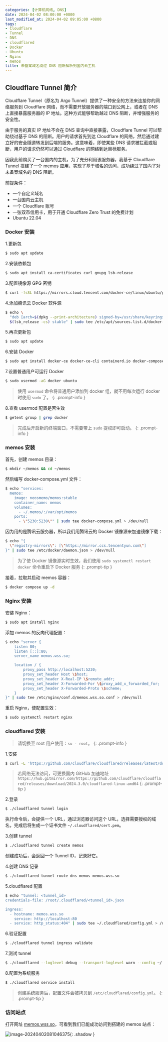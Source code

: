 ```yaml
---
categories: [计算机网络, DNS]
date: 2024-04-02 08:00:00 +0800
last_modified_at: 2024-04-02 09:05:00 +0800
tags:
- Cloudflare
- Tunnel
- DNS
- cloudflared
- Docker
- Ubuntu
- Nginx
- memos
title: 未备案域名绕过 DNS 阻断解析到国内云主机
---
```


## Cloudflare Tunnel 简介

Cloudflare Tunnel（原名为 Argo Tunnel）提供了一种安全的方法来连接你的网络服务到 Cloudflare 网络，而不需要开放服务器的端口到公网上，或者在 DNS 上直接暴露服务器的 IP 地址。这种方式能够帮助越过 DNS 阻断，并增强服务的安全性。

由于服务的真实 IP 地址不会在 DNS 查询中直接暴露，Cloudflare Tunnel 可以帮助绕过基于 DNS 的阻断。用户的请求首先到达 Cloudflare 的网络，然后通过建立好的安全隧道转发到后端的服务。这意味着，即使某些 DNS 请求被拦截或阻断，用户的请求仍然可以通过 Cloudflare 的网络到达目标服务。

因我此前购买了一台国内的主机，为了充分利用该服务器，我基于 Cloudflare Tunnel 搭建了一个 memos 应用，实现了基于域名的访问，成功绕过了国内了对未备案域名的 DNS 阻断。

前提条件：

- 一个自定义域名
- 一台国内云主机
- 一个 Cloudflare 账号
- 一张双币信用卡，用于开通 Cloudflare Zero Trust 的免费计划
- Ubuntu 22.04

### Docker 安装

1.更新包

```bash
$ sudo apt update
```

2.安装依赖包

```bash
$ sudo apt install ca-certificates curl gnupg lsb-release
```

3.配置镜像源 GPG 密钥

```bash
$ curl -fsSL https://mirrors.cloud.tencent.com/docker-ce/linux/ubuntu/gpg | sudo gpg --dearmor -o /usr/share/keyrings/docker-ce-archive-keyring.gpg
```

4.添加腾讯云 Docker 软件源

```bash
$ echo \
  "deb [arch=$(dpkg --print-architecture) signed-by=/usr/share/keyrings/docker-ce-archive-keyring.gpg] https://mirrors.cloud.tencent.com/docker-ce/linux/ubuntu \
  $(lsb_release -cs) stable" | sudo tee /etc/apt/sources.list.d/docker-ce.list > /dev/null
```

5.再次更新包

```bash
$ sudo apt update
```

6.安装 Docker

```bash
$ sudo apt install docker-ce docker-ce-cli containerd.io docker-compose-plugin
```

7.设置普通用户可运行 Docker

```bash
$ sudo usermod -aG docker ubuntu
```

> 使用 `usermod` 命令将普通用户添加到 docker 组，就不用每次运行 docker 时使用 `sudo` 了。
{: .prompt-info }

8.查看 usermod 配置是否生效

```bash
$ getent group | grep docker
```

> 完成后开启新的终端窗口，不需要带上 `sudo` 提权即可启动。
{: .prompt-info }

### memos 安装

首先，创建 memos 目录：

```bash
$ mkdir ~/memos && cd ~/memos
```

然后编写 docker-compose.yml 文件：

```bash
$ echo "services:
  memos:
    image: neosmemo/memos:stable
    container_name: memos
    volumes:
      - ~/.memos/:/var/opt/memos
    ports:
      - \"5230:5230\"" | sudo tee docker-compose.yml > /dev/null
```

因为用的是腾讯云服务器，所以我们用腾讯云的 Docker 镜像源来加速镜像下载：

```bash
$ echo "{
  \"registry-mirrors\": [\"https://mirror.ccs.tencentyun.com\"]
}" | sudo tee /etc/docker/daemon.json > /dev/null
```

> 为了使 Docker 镜像源实时生效，我们使用 `sudo systemctl restart docker` 命令重启下 Docker 服务
{: .prompt-tip }

接着，拉取并启动 memos 容器：

```bash
$ docker compose up -d
```

### Nginx 安装

安装 Nginx：

```bash
$ sudo apt install nginx
```

添加 memos 的反向代理配置：

```bash
$ echo "server {
    listen 80;
    listen [::]:80;
    server_name memos.wss.so;

    location / {
        proxy_pass http://localhost:5230;
        proxy_set_header Host \$host;
        proxy_set_header X-Real-IP \$remote_addr;
        proxy_set_header X-Forwarded-For \$proxy_add_x_forwarded_for;
        proxy_set_header X-Forwarded-Proto \$scheme;
    }
}" | sudo tee /etc/nginx/conf.d/memos.wss.so.conf > /dev/null
```

重启 Nginx，使配置生效：

```bash
$ sudo systemctl restart nginx
```

### cloudflared 安装

> 请切换至 root 用户使用：`su - root`。
{: .prompt-info }

1.安装

```bash
$ curl -L 'https://github.com/cloudflare/cloudflared/releases/latest/download/cloudflared-linux-amd64' -o cloudflared && chmod +x cloudflared
```

> 若网络无法访问，可更换国内 GitHub 加速地址 `https://hub.gitmirror.com/https://github.com/cloudflare/cloudflared/releases/download/2024.3.0/cloudflared-linux-amd64`
{: .prompt-tip }

2.登录

```bash
$ ./cloudflared tunnel login
```

执行命令后，会提供一个 URL，通过浏览器访问这个 URL，选择需要授权的域名，完成后将生成一个证书文件 `~/.cloudflared/cert.pem`。

3.创建 tunnel

```bash
$ ./cloudflared tunnel create memos
```

创建成功后，会返回一个 Tunnel ID，记录好它。

4.创建 DNS 记录

```bash
$ ./cloudflared tunnel route dns memos memos.wss.so
```

5.cloudflared 配置

```bash
$ echo "tunnel: <tunnel_id>
credentials-file: /root/.cloudflared/<tunnel_id>.json

ingress:
  - hostname: memos.wss.so
    service: http://localhost:80
  - service: http_status:404" | sudo tee ~/.cloudflared/config.yml > /dev/null
```

6.验证配置

```bash
$ ./cloudflared tunnel ingress validate
```

7.测试 tunnel

```bash
$ ./cloudflared --loglevel debug --transport-loglevel warn --config ~/.cloudflared/config.yml tunnel run <tunnel_id>
```

8.配置为系统服务

```bash
$ ./cloudflared service install
```

> 创建系统服务后，配置文件会被拷贝到 `/etc/cloudflared/config.yml`。
{: .prompt-tip }

### 访问站点

打开网址 [memos.wss.so]( https://memos.wss.so)，可看到我们已能成功访问到搭建的 memos 站点：

![image-20240402081046375](/img/image-20240402081046375.png){: .shadow }
